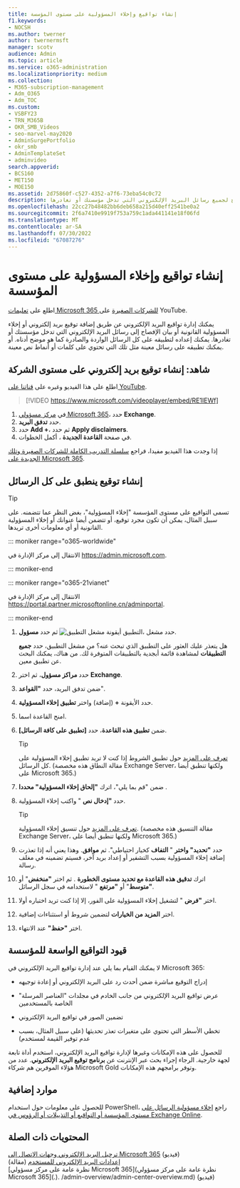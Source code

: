 ```yaml
---
title: إنشاء تواقيع وإخلاء المسؤولية على مستوى المؤسسة
f1.keywords:
- NOCSH
ms.author: twerner
author: twernermsft
manager: scotv
audience: Admin
ms.topic: article
ms.service: o365-administration
ms.localizationpriority: medium
ms.collection:
- M365-subscription-management
- Adm_O365
- Adm_TOC
ms.custom:
- VSBFY23
- TRN_M365B
- OKR_SMB_Videos
- seo-marvel-may2020
- AdminSurgePortfolio
- okr_smb
- AdminTemplateSet
- adminvideo
search.appverid:
- BCS160
- MET150
- MOE150
ms.assetid: 2d75860f-c527-4352-a7f6-73eba54c0c72
description: قم بإدارة تواقيع البريد الإلكتروني، بما في ذلك إخلاء المسؤولية القانونية أو بيانات الإفصاح لجميع رسائل البريد الإلكتروني التي تدخل مؤسستك أو تغادرها.
ms.openlocfilehash: 22cc27b48482bb6deb658a215d40eff2541be0a2
ms.sourcegitcommit: 2f6a7410e9919f753a759c1ada441141e18f06fd
ms.translationtype: MT
ms.contentlocale: ar-SA
ms.lasthandoff: 07/30/2022
ms.locfileid: "67087276"
---
```

# <a name="create-organization-wide-signatures-and-disclaimers"></a>إنشاء تواقيع وإخلاء المسؤولية على مستوى المؤسسة

اطلع على [تعليمات Microsoft 365 للشركات الصغيرة](https://go.microsoft.com/fwlink/?linkid=2197659) على YouTube.

 يمكنك إدارة تواقيع البريد الإلكتروني عن طريق إضافة توقيع بريد إلكتروني أو إخلاء المسؤولية القانونية أو بيان الإفصاح إلى رسائل البريد الإلكتروني التي تدخل مؤسستك أو تغادرها. يمكنك إعداده لتطبيقه على كل الرسائل الواردة والصادرة كما هو موضح أدناه. أو يمكنك تطبيقه على رسائل معينة مثل تلك التي تحتوي على كلمات أو أنماط نص معينة.

## <a name="watch-create-a-company-wide-email-signature"></a>شاهد: إنشاء توقيع بريد إلكتروني على مستوى الشركة
  
اطلع على هذا الفيديو وغيره على [قناتنا على YouTube](https://go.microsoft.com/fwlink/?linkid=2198031).

> [!VIDEO https://www.microsoft.com/videoplayer/embed/RE1IEWf] 

1. في <a href="https://go.microsoft.com/fwlink/p/?linkid=2024339" target="_blank">مركز مسؤولي Microsoft 365</a>، حدد **Exchange**.
1. حدد **تدفق البريد**.
1. حدد **Add +**، ثم حدد **Apply disclaimers**.
1. في صفحة **القاعدة الجديدة** ، أكمل الخطوات. 

إذا وجدت هذا الفيديو مفيدا، فراجع [سلسلة التدريب الكاملة للشركات الصغيرة وتلك الجديدة على Microsoft 365](../../business-video/index.yml).

## <a name="create-a-signature-that-applies-to-all-messages"></a>إنشاء توقيع ينطبق على كل الرسائل

> [!TIP]
> تسمى التواقيع على مستوى المؤسسة "إخلاء المسؤولية"، بغض النظر عما تتضمنه. على سبيل المثال، يمكن أن تكون مجرد توقيع، أو تتضمن أيضا عنوانك أو إخلاء المسؤولية القانونية أو أي معلومات أخرى تريدها.
    
::: moniker range="o365-worldwide"

الانتقال إلى مركز الإدارة في <a href="https://go.microsoft.com/fwlink/p/?linkid=2024339" target="_blank">https://admin.microsoft.com</a>.

::: moniker-end

::: moniker range="o365-21vianet"

الانتقال إلى مركز الإدارة في <a href="https://go.microsoft.com/fwlink/p/?linkid=850627" target="_blank">https://portal.partner.microsoftonline.cn/adminportal</a>.

::: moniker-end

1. حدد مشغل ![التطبيق أيقونة مشغل التطبيق،](../../media/7502f4ec-3c9a-435d-a7b4-b9cda85189a7.png) ثم حدد **مسؤول**.
   
    هل يتعذر عليك العثور على التطبيق الذي تبحث عنه؟ من مشغل التطبيق، حدد **جميع التطبيقات** لمشاهدة قائمة أبجدية بالتطبيقات المتوفرة لك. من هناك، يمكنك البحث عن تطبيق معين. 
    
2. حدد **مراكز مسؤول**، ثم اختر **Exchange**.
    
3. ضمن تدفق البريد، حدد **"القواعد**".
    
4. حدد الأيقونة **+** (إضافة) واختر **تطبيق إخلاء المسؤولية**.
    
5. امنح القاعدة اسما.
    
6. ضمن **تطبيق هذه القاعدة**، حدد **[تطبيق على كافة الرسائل]**.
    
    > [!TIP]
    > [تعرف على المزيد](/Exchange/policy-and-compliance/mail-flow-rules/signatures#Scoping) حول تطبيق الشروط إذا كنت لا تريد تطبيق إخلاء المسؤولية على كل الرسائل. (مقالة النطاق هذه مخصصة Exchange Server، ولكنها تنطبق أيضا على Microsoft 365.) 
  
7. ضمن "قم بما يلي"، اترك **"إلحاق إخلاء المسؤولية" محددا** . 
    
8.  حدد **"إدخال نص** " واكتب إخلاء المسؤولية. 
    
    > [!TIP]
    > [تعرف على المزيد](/Exchange/policy-and-compliance/mail-flow-rules/signatures#FormatDisclaimer) حول تنسيق إخلاء المسؤولية. (مقالة التنسيق هذه مخصصة Exchange Server، ولكنها تنطبق أيضا على Microsoft 365.) 

9. حدد **"تحديد" واختر** " **التفاف** كخيار احتياطي". ثم **موافق**. وهذا يعني أنه إذا تعذرت إضافة إخلاء المسؤولية بسبب التشفير أو إعداد بريد آخر، فسيتم تضمينه في مغلف رسالة.
    
10. اترك **تدقيق هذه القاعدة مع تحديد مستوى الخطورة** . ثم اختر **"منخفض**" أو **"متوسط**" أو **"مرتفع** " لاستخدامه في سجل الرسائل. 
    
11. اختر **"فرض** " لتشغيل إخلاء المسؤولية على الفور، إلا إذا كنت تريد اختباره أولا. 
    
12. اختر **المزيد من الخيارات** لتضمين شروط أو استثناءات إضافية. 
    
13. اختر **"حفظ"** عند الانتهاء. 
    
## <a name="limitations-of-organization-wide-signatures"></a>قيود التواقيع الواسعة للمؤسسة

لا يمكنك القيام بما يلي عند إدارة تواقيع البريد الإلكتروني في Microsoft 365:
  
- إدراج التوقيع مباشرة ضمن أحدث رد على البريد الإلكتروني أو إعادة توجيهه
    
- عرض تواقيع البريد الإلكتروني من جانب الخادم في مجلدات "العناصر المرسلة" الخاصة بالمستخدمين
    
- تضمين الصور في تواقيع البريد الإلكتروني
    
- تخطي الأسطر التي تحتوي على متغيرات تعذر تحديثها (على سبيل المثال، بسبب عدم توفير القيمة لمستخدم)
    
للحصول على هذه الإمكانات وغيرها لإدارة تواقيع البريد الإلكتروني، استخدم أداة تابعة لجهة خارجية. الرجاء إجراء بحث عبر الإنترنت عن **برنامج توقيع البريد الإلكتروني**. عدد من هؤلاء الموفرين هم شركاء Microsoft Gold وتوفر برامجهم هذه الإمكانات. 
  
## <a name="more-resources"></a>موارد إضافية

للحصول على معلومات حول استخدام PowerShell، راجع [إخلاء مسؤولية الرسائل على مستوى المؤسسة أو التواقيع أو التذييلات أو الرؤوس في Exchange Online](/exchange/security-and-compliance/mail-flow-rules/disclaimers-signatures-footers-or-headers).

## <a name="related-content"></a>المحتويات ذات الصلة

[ترحيل البريد الإلكتروني وجهات الاتصال إلى Microsoft 365](migrate-email-and-contacts-admin.md) (فيديو)\
[إعدادات البريد الإلكتروني للمستخدم](../email/office-365-user-email-settings.md) (مقالة)\
[نظرة عامة على مركز مسؤولي Microsoft 365](نظرة عامة على مركز مسؤولي Microsoft 365](.). /admin-overview/admin-center-overview.md) (فيديو)


